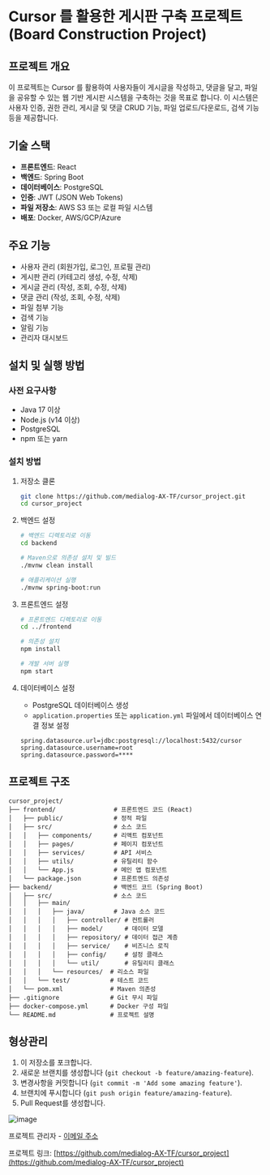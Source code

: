 # Cursor 를 활용한 게시판 구축 프로젝트 (Board Construction Project)

## 프로젝트 개요

이 프로젝트는 Cursor 를 활용하여 
사용자들이 게시글을 작성하고, 댓글을 달고, 파일을 공유할 수 있는 웹 기반 게시판 시스템을 구축하는 것을 목표로 합니다. 이 시스템은 사용자 인증, 권한 관리, 게시글 및 댓글 CRUD 기능, 파일 업로드/다운로드, 검색 기능 등을 제공합니다.



## 기술 스택

- **프론트엔드**: React
- **백엔드**: Spring Boot
- **데이터베이스**: PostgreSQL
- **인증**: JWT (JSON Web Tokens)
- **파일 저장소**: AWS S3 또는 로컬 파일 시스템
- **배포**: Docker, AWS/GCP/Azure

## 주요 기능

- 사용자 관리 (회원가입, 로그인, 프로필 관리)
- 게시판 관리 (카테고리 생성, 수정, 삭제)
- 게시글 관리 (작성, 조회, 수정, 삭제)
- 댓글 관리 (작성, 조회, 수정, 삭제)
- 파일 첨부 기능
- 검색 기능
- 알림 기능
- 관리자 대시보드

## 설치 및 실행 방법

### 사전 요구사항

- Java 17 이상
- Node.js (v14 이상)
- PostgreSQL
- npm 또는 yarn

### 설치 방법

1. 저장소 클론
   ```bash
   git clone https://github.com/medialog-AX-TF/cursor_project.git
   cd cursor_project
   ```

2. 백엔드 설정
   ```bash
   # 백엔드 디렉토리로 이동
   cd backend
   
   # Maven으로 의존성 설치 및 빌드
   ./mvnw clean install
   
   # 애플리케이션 실행
   ./mvnw spring-boot:run
   ```

3. 프론트엔드 설정
   ```bash
   # 프론트엔드 디렉토리로 이동
   cd ../frontend
   
   # 의존성 설치
   npm install
   
   # 개발 서버 실행
   npm start
   ```

4. 데이터베이스 설정
   - PostgreSQL 데이터베이스 생성
   - `application.properties` 또는 `application.yml` 파일에서 데이터베이스 연결 정보 설정
   ```
   spring.datasource.url=jdbc:postgresql://localhost:5432/cursor
   spring.datasource.username=root
   spring.datasource.password=****
   ```

## 프로젝트 구조

```
cursor_project/
├── frontend/                # 프론트엔드 코드 (React)
│   ├── public/              # 정적 파일
│   ├── src/                 # 소스 코드
│   │   ├── components/      # 리액트 컴포넌트
│   │   ├── pages/           # 페이지 컴포넌트
│   │   ├── services/        # API 서비스
│   │   ├── utils/           # 유틸리티 함수
│   │   └── App.js           # 메인 앱 컴포넌트
│   └── package.json         # 프론트엔드 의존성
├── backend/                 # 백엔드 코드 (Spring Boot)
│   ├── src/                 # 소스 코드
│   │   ├── main/
│   │   │   ├── java/        # Java 소스 코드
│   │   │   │   ├── controller/ # 컨트롤러
│   │   │   │   ├── model/      # 데이터 모델
│   │   │   │   ├── repository/ # 데이터 접근 계층
│   │   │   │   ├── service/    # 비즈니스 로직
│   │   │   │   ├── config/     # 설정 클래스
│   │   │   │   └── util/       # 유틸리티 클래스
│   │   │   └── resources/  # 리소스 파일
│   │   └── test/           # 테스트 코드
│   └── pom.xml             # Maven 의존성
├── .gitignore              # Git 무시 파일
├── docker-compose.yml      # Docker 구성 파일
└── README.md               # 프로젝트 설명
```

## 형상관리 

1. 이 저장소를 포크합니다.
2. 새로운 브랜치를 생성합니다 (`git checkout -b feature/amazing-feature`).
3. 변경사항을 커밋합니다 (`git commit -m 'Add some amazing feature'`).
4. 브랜치에 푸시합니다 (`git push origin feature/amazing-feature`).
5. Pull Request를 생성합니다.



![image](https://github.com/user-attachments/assets/eda2a256-7149-40cd-b7ae-73923182dab3)


프로젝트 관리자 - [이메일 주소](mailto:your.email@example.com)

프로젝트 링크: [https://github.com/medialog-AX-TF/cursor_project](https://github.com/medialog-AX-TF/cursor_project) 
